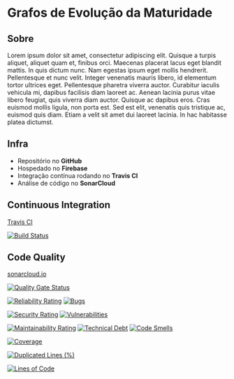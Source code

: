# Grafos de Evolução da Maturidade

## Sobre
Lorem ipsum dolor sit amet, consectetur adipiscing elit. Quisque a turpis aliquet, aliquet quam et, finibus orci. Maecenas placerat lacus eget blandit mattis. In quis dictum nunc. Nam egestas ipsum eget mollis hendrerit. Pellentesque et nunc velit. Integer venenatis mauris libero, id elementum tortor ultrices eget. Pellentesque pharetra viverra auctor. Curabitur iaculis vehicula mi, dapibus facilisis diam laoreet ac. Aenean lacinia purus vitae libero feugiat, quis viverra diam auctor. Quisque ac dapibus eros. Cras euismod mollis ligula, non porta est. Sed est elit, venenatis quis tristique ac, euismod quis diam. Etiam a velit sit amet dui laoreet lacinia. In hac habitasse platea dictumst.

## Infra
- Repositório no **GitHub**
- Hospedado no **Firebase**
- Integração contínua rodando no **Travis CI**
- Análise de código no **SonarCloud**

## Continuous Integration

[Travis CI](https://travis-ci.com/matheusaraujo/grafos-evolucao-maturidade)

[![Build Status](https://travis-ci.com/matheusaraujo/grafos-evolucao-maturidade.svg?branch=master)](https://travis-ci.com/matheusaraujo/grafos-evolucao-maturidade)

## Code Quality

[sonarcloud.io](https://sonarcloud.io/dashboard?id=matheusaraujo_grafos-evolucao-maturidade)

[![Quality Gate Status](https://sonarcloud.io/api/project_badges/measure?project=matheusaraujo_grafos-evolucao-maturidade&metric=alert_status)](https://sonarcloud.io/dashboard?id=matheusaraujo_grafos-evolucao-maturidade)

[![Reliability Rating](https://sonarcloud.io/api/project_badges/measure?project=matheusaraujo_grafos-evolucao-maturidade&metric=reliability_rating)](https://sonarcloud.io/dashboard?id=matheusaraujo_grafos-evolucao-maturidade)
[![Bugs](https://sonarcloud.io/api/project_badges/measure?project=matheusaraujo_grafos-evolucao-maturidade&metric=bugs)](https://sonarcloud.io/dashboard?id=matheusaraujo_grafos-evolucao-maturidade)

[![Security Rating](https://sonarcloud.io/api/project_badges/measure?project=matheusaraujo_grafos-evolucao-maturidade&metric=security_rating)](https://sonarcloud.io/dashboard?id=matheusaraujo_grafos-evolucao-maturidade)
[![Vulnerabilities](https://sonarcloud.io/api/project_badges/measure?project=matheusaraujo_grafos-evolucao-maturidade&metric=vulnerabilities)](https://sonarcloud.io/dashboard?id=matheusaraujo_grafos-evolucao-maturidade)

[![Maintainability Rating](https://sonarcloud.io/api/project_badges/measure?project=matheusaraujo_grafos-evolucao-maturidade&metric=sqale_rating)](https://sonarcloud.io/dashboard?id=matheusaraujo_grafos-evolucao-maturidade)
[![Technical Debt](https://sonarcloud.io/api/project_badges/measure?project=matheusaraujo_grafos-evolucao-maturidade&metric=sqale_index)](https://sonarcloud.io/dashboard?id=matheusaraujo_grafos-evolucao-maturidade)
[![Code Smells](https://sonarcloud.io/api/project_badges/measure?project=matheusaraujo_grafos-evolucao-maturidade&metric=code_smells)](https://sonarcloud.io/dashboard?id=matheusaraujo_grafos-evolucao-maturidade)

[![Coverage](https://sonarcloud.io/api/project_badges/measure?project=matheusaraujo_grafos-evolucao-maturidade&metric=coverage)](https://sonarcloud.io/dashboard?id=matheusaraujo_grafos-evolucao-maturidade)

[![Duplicated Lines (%)](https://sonarcloud.io/api/project_badges/measure?project=matheusaraujo_grafos-evolucao-maturidade&metric=duplicated_lines_density)](https://sonarcloud.io/dashboard?id=matheusaraujo_grafos-evolucao-maturidade)

[![Lines of Code](https://sonarcloud.io/api/project_badges/measure?project=matheusaraujo_grafos-evolucao-maturidade&metric=ncloc)](https://sonarcloud.io/dashboard?id=matheusaraujo_grafos-evolucao-maturidade)